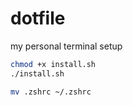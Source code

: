 # dotfile
my personal terminal setup

```bash
chmod +x install.sh
./install.sh

mv .zshrc ~/.zshrc
```
